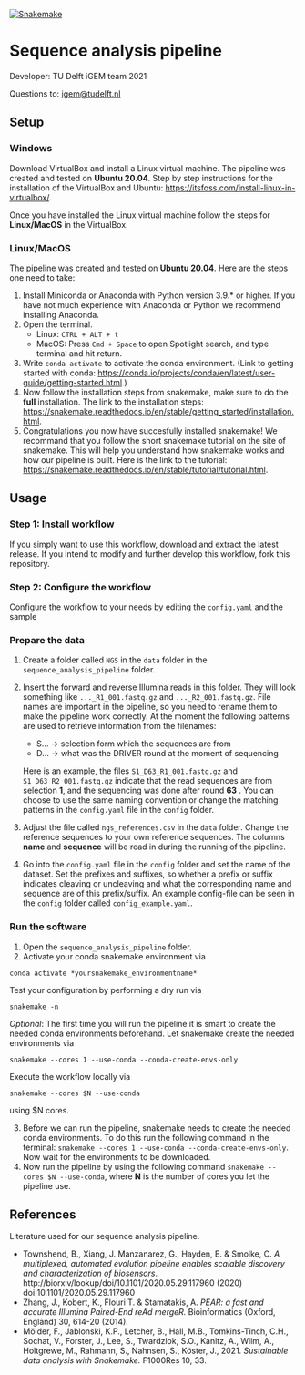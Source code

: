 [![Snakemake](https://img.shields.io/badge/snakemake-≥6.4.0-brightgreen.svg?style=flat)](https://snakemake.readthedocs.io)
# Sequence analysis pipeline
Developer: TU Delft iGEM team 2021

Questions to: igem@tudelft.nl

## Setup
### Windows
Download VirtualBox and install a Linux virtual machine. The pipeline was created and tested on __Ubuntu 20.04__.
Step by step instructions for the installation of the VirtualBox and Ubuntu: https://itsfoss.com/install-linux-in-virtualbox/.

Once you have installed the Linux virtual machine follow the steps for __Linux/MacOS__ in the VirtualBox.

### Linux/MacOS
The pipeline was created and tested on __Ubuntu 20.04__. Here are the steps one need to take:
1. Install Miniconda or Anaconda with Python version 3.9.* or higher. If you have not much experience with Anaconda or Python we recommend installing Anaconda.
2. Open the terminal.
    * Linux: `CTRL + ALT + t`
    * MacOS: Press `Cmd + Space` to open Spotlight search, and type terminal and hit return.
3. Write `conda activate` to activate the conda environment. (Link to getting started with conda: https://conda.io/projects/conda/en/latest/user-guide/getting-started.html.)
4. Now follow the installation steps from snakemake, make sure to do the __full__ installation. The link to the installation steps: https://snakemake.readthedocs.io/en/stable/getting_started/installation.html.
5. Congratulations you now have succesfully installed snakemake! We recommand that you follow the short snakemake tutorial on the site of snakemake. This will help you understand how snakemake works and how our pipeline is built. Here is the link to the tutorial: https://snakemake.readthedocs.io/en/stable/tutorial/tutorial.html.

## Usage
### Step 1: Install workflow
If you simply want to use this workflow, download and extract the latest release. If you intend to modify and further develop this workflow, fork this repository.
### Step 2: Configure the workflow
Configure the workflow to your needs by editing the `config.yaml` and the sample 

### Prepare the data
1. Create a folder called `NGS` in the `data` folder in the `sequence_analysis_pipeline` folder.
2. Insert the forward and reverse Illumina reads in this folder. They will look something like `..._R1_001.fastq.gz` and `..._R2_001.fastq.gz`. File names are important in the pipeline, so you need to rename them to make the pipeline work correctly. At the moment the following patterns are used to retrieve information from the filenames:
    * S... -> selection form which the sequences are from
    * D... -> what was the DRIVER round at the moment of sequencing

    Here is an example, the files `S1_D63_R1_001.fastq.gz` and `S1_D63_R2_001.fastq.gz` indicate that the read sequences are from selection __1__, and the sequencing was done after round __63__ . You can choose to use the same naming convention or change the matching patterns in the `config.yaml` file in the `config` folder.
3. Adjust the file called `ngs_references.csv` in the `data` folder. Change the reference sequences to your own reference sequences. The columns __name__ and __sequence__ will be read in during the running of the pipeline.
4. Go into the `config.yaml` file in the `config` folder and set the name of the dataset. Set the prefixes and suffixes, so whether a prefix or suffix indicates cleaving or uncleaving and what the corresponding name and sequence are of this prefix/suffix. An example config-file can be seen in the `config` folder called `config_example.yaml`.

### Run the software
1. Open the `sequence_analysis_pipeline` folder.
2. Activate your conda snakemake environment via
```
conda activate *yoursnakemake_environmentname*
```
Test your configuration by performing a dry run via
```
snakemake -n
```
_Optional_: The first time you will run the pipeline it is smart to create the needed conda environments beforehand. Let snakemake create the needed environments via
```
snakemake --cores 1 --use-conda --conda-create-envs-only
```
Execute the workflow locally via
```
snakemake --cores $N --use-conda
```
using $N cores.

3. Before we can run the pipeline, snakemake needs to create the needed conda environments. To do this run the following command in the terminal: `snakemake --cores 1 --use-conda --conda-create-envs-only`. Now wait for the environments to be downloaded.
4. Now run the pipeline by using the following command `snakemake --cores $N --use-conda`, where __N__ is the number of cores you let the pipeline use.

## References
Literature used for our sequence analysis pipeline.

* Townshend, B., Xiang, J. Manzanarez, G., Hayden, E. & Smolke, C. *A multiplexed, automated evolution pipeline enables scalable discovery and characterization of biosensors*. http://biorxiv/lookup/doi/10.1101/2020.05.29.117960 (2020) doi:10.1101/2020.05.29.117960
* Zhang, J., Kobert, K., Flouri T. & Stamatakis, A. *PEAR: a fast and accurate Illumina Paired-End reAd mergeR.* Bioinformatics (Oxford, England) 30, 614-20 (2014).
* Mölder, F., Jablonski, K.P., Letcher, B., Hall, M.B., Tomkins-Tinch, C.H., Sochat, V., Forster, J., Lee, S., Twardziok, S.O., Kanitz, A., Wilm, A., Holtgrewe, M., Rahmann, S., Nahnsen, S., Köster, J., 2021. *Sustainable data analysis with Snakemake.* F1000Res 10, 33.

